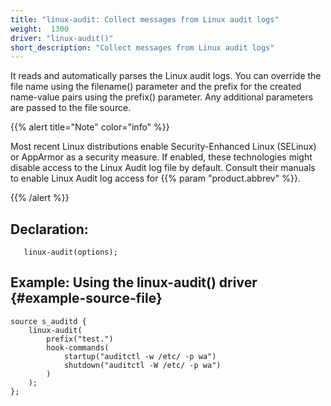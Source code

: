 ```yaml
---
title: "linux-audit: Collect messages from Linux audit logs"
weight:  1300
driver: "linux-audit()"
short_description: "Collect messages from Linux audit logs"
---
```

<!-- DISCLAIMER: This file is based on the syslog-ng Open Source Edition documentation https://github.com/balabit/syslog-ng-ose-guides/commit/2f4a52ee61d1ea9ad27cb4f3168b95408fddfdf2 and is used under the terms of The syslog-ng Open Source Edition Documentation License. The file has been modified by Axoflow. -->

It reads and automatically parses the Linux audit logs. You can override the file name using the filename() parameter and the prefix for the created name-value pairs using the prefix() parameter. Any additional parameters are passed to the file source.

{{% alert title="Note" color="info" %}}

Most recent Linux distributions enable Security-Enhanced Linux (SELinux) or AppArmor as a security measure. If enabled, these technologies might disable access to the Linux Audit log file by default. Consult their manuals to enable Linux Audit log access for {{% param "product.abbrev" %}}.

{{% /alert %}}


## Declaration:

```shell
   linux-audit(options);
```



## Example: Using the linux-audit() driver {#example-source-file}

```shell
source s_auditd {
    linux-audit(
        prefix("test.")
        hook-commands(
            startup("auditctl -w /etc/ -p wa")
            shutdown("auditctl -W /etc/ -p wa")
        )
    );
};
            
```

